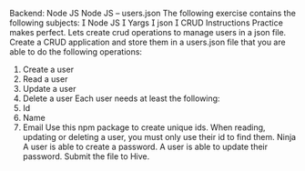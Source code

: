 Backend: Node JS
Node JS – users.json
The following exercise contains the following subjects:
 Node JS
 Yargs
 json
 CRUD
Instructions
Practice makes perfect.
Lets create crud operations to manage users in a json file.
Create a CRUD application and store them in a users.json file
that you are able to do the following operations:

1. Create a user
2. Read a user
3. Update a user
4. Delete a user
   Each user needs at least the following:
5. Id
6. Name
7. Email
   Use this npm package to create unique ids.
   When reading, updating or deleting a user, you must only use
   their id to find them.
   Ninja
   A user is able to create a password.
   A user is able to update their password.
   Submit the file to Hive.
